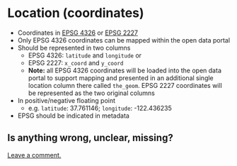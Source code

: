 # Location \(coordinates\)

* Coordinates in [EPSG 4326](https://epsg.io/4326) or [EPSG 2227](https://epsg.io/2227)
* Only EPSG 4326 coordinates can be mapped within the open data portal
* Should be represented in two columns
  * EPSG 4326: `latitude` and `longitude` or 
  * EPSG 2227: `x_coord` and `y_coord`
  * **Note:** all EPSG 4326 coordinates will be loaded into the open data portal to support mapping and presented in an additional single location column there called `the_geom`. EPSG 2227 coordinates will be represented as the two original columns 
* In positive/negative floating point
  * e.g. `latitude`: 37.761146; `longitude`: -122.436235
* EPSG should be indicated in metadata

## Is anything wrong, unclear, missing?

[Leave a comment.](https://github.com/DataSF/draft-publishing-standards/issues/new?title=Comment:Location-Coordinates&body=Comment:Location-Coordinates)

